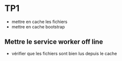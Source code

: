 # TP1 
- mettre en cache les fichiers
- mettre en cache bootstrap

## Mettre le service worker off line
- vérifier que les fichiers sont bien lus depuis le cache
